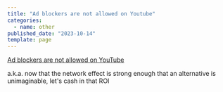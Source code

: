 ```yaml
---
title: "Ad blockers are not allowed on Youtube"
categories:
  - name: other
published_date: "2023-10-14"
template: page
---
```


[Ad blockers are not allowed on YouTube](https://www.reddit.com/r/youtube/comments/13cfdbi/apparently_ad_blockers_are_not_allowed_on_youtube/)

a.k.a. now that the network effect is strong enough that an alternative is unimaginable, let's cash in that ROI
